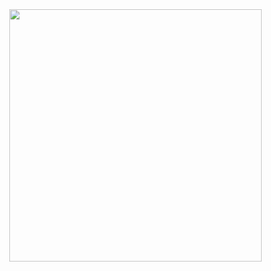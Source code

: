 <div id="header" align="center">
<a href="https://sntry.cc/yurionice">
<img src="https://i.postimg.cc/L8vXXQSV/Untitled9-20250305135626.png" width='450' height='450'>
</a>

